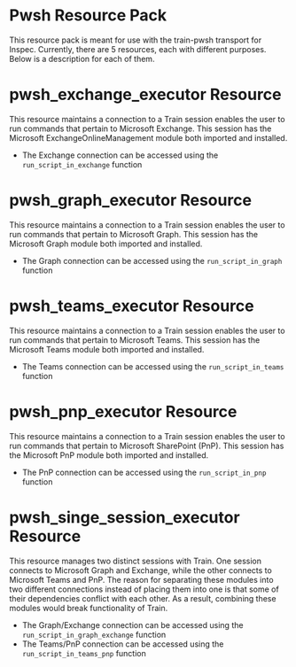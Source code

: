 # Pwsh Resource Pack
This resource pack is meant for use with the train-pwsh transport for Inspec. Currently, there are 5 resources, each with different purposes. Below is a description for each of them.

# pwsh_exchange_executor Resource
This resource maintains a connection to a Train session enables the user to run commands that pertain to Microsoft Exchange. This session has the Microsoft ExchangeOnlineManagement module both imported and installed. 

- The Exchange connection can be accessed using the ```run_script_in_exchange``` function

# pwsh_graph_executor Resource
This resource maintains a connection to a Train session enables the user to run commands that pertain to Microsoft Graph. This session has the Microsoft Graph module both imported and installed. 

- The Graph connection can be accessed using the ```run_script_in_graph``` function

# pwsh_teams_executor Resource
This resource maintains a connection to a Train session enables the user to run commands that pertain to Microsoft Teams. This session has the Microsoft Teams module both imported and installed. 

- The Teams connection can be accessed using the ```run_script_in_teams``` function

# pwsh_pnp_executor Resource
This resource maintains a connection to a Train session enables the user to run commands that pertain to Microsoft SharePoint (PnP). This session has the Microsoft PnP module both imported and installed. 

- The PnP connection can be accessed using the ```run_script_in_pnp``` function

# pwsh_singe_session_executor Resource
This resource manages two distinct sessions with Train. One session connects to Microsoft Graph and Exchange, while the other connects to Microsoft Teams and PnP. The reason for separating these modules into two different connections instead of placing them into one is that some of their dependencies conflict with each other. As a result, combining these modules would break functionality of Train.

- The Graph/Exchange connection can be accessed using the ```run_script_in_graph_exchange``` function
- The Teams/PnP connection can be accessed using the ```run_script_in_teams_pnp``` function